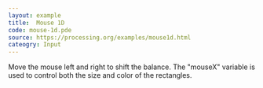 ```yaml
---
layout: example
title:  Mouse 1D
code: mouse-1d.pde
source: https://processing.org/examples/mouse1d.html
cateogry: Input
---
```

Move the mouse left and right to shift the balance. The "mouseX" variable is used to control both the size and color of the rectangles.

